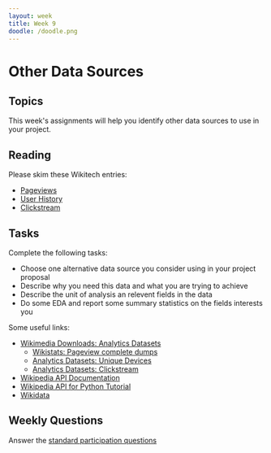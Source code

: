 ```yaml
---
layout: week
title: Week 9
doodle: /doodle.png
---
```


# Other Data Sources

## Topics

This week's assignments will help you identify other data sources to use in your project.

## Reading

Please skim these Wikitech entries:
* [Pageviews](https://wikitech.wikimedia.org/wiki/Analytics/AQS/Pageviews)
* [User History](https://wikitech.wikimedia.org/wiki/Analytics/AQS/Pageviews)
* [Clickstream](https://meta.wikimedia.org/wiki/Research:Wikipedia_clickstream)
  
## Tasks

Complete the following tasks:
* Choose one alternative data source you consider using in your project proposal
* Describe why you need this data and what you are trying to achieve
* Describe the unit of analysis an relevent fields in the data
* Do some EDA and report some summary statistics on the fields interests you

Some useful links:
* [Wikimedia Downloads: Analytics Datasets](https://dumps.wikimedia.org/other/analytics/)
  * [Wikistats: Pageview complete dumps](https://dumps.wikimedia.org/other/pageview_complete/readme.html)
  * [Analytics Datasets: Unique Devices](https://dumps.wikimedia.org/other/unique_devices/readme.html)
  * [Analytics Datasets: Clickstream](https://dumps.wikimedia.org/other/clickstream/readme.html)
* [Wikipedia API Documentation](https://wikipedia.readthedocs.io/en/latest/code.html)
* [Wikipedia API for Python Tutorial](https://github.com/Tanu-N-Prabhu/Python/blob/master/Wikipedia_API_for_Python.ipynb)
* [Wikidata](https://www.wikidata.org/wiki/Wikidata:Main_Page)

  
## Weekly Questions

Answer the [standard participation
questions](https://dsc-capstone.github.io/assignments/quarter-1-participation/)
